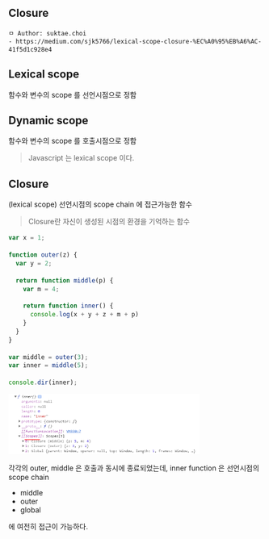 ## Closure

```
ㅁ Author: suktae.choi
- https://medium.com/sjk5766/lexical-scope-closure-%EC%A0%95%EB%A6%AC-41f5d1c928e4
```

## Lexical scope

함수와 변수의 scope 를 선언시점으로 정함

## Dynamic scope

함수와 변수의 scope 를 호출시점으로 정함

> Javascript 는 lexical scope 이다.

## Closure

(lexical scope) 선언시점의 scope chain 에 접근가능한 함수

> Closure란 자신이 생성된 시점의 환경을 기억하는 함수

```javascript
var x = 1;

function outer(z) {
  var y = 2;
  
  return function middle(p) {
    var m = 4;
    
    return function inner() {
      console.log(x + y + z + m + p)
    }
  }
}

var middle = outer(3);
var inner = middle(5);

console.dir(inner);
```

<img src='images/1.png' width='75%'>

각각의 outer, middle 은 호출과 동시에 종료되었는데, inner function 은 선언시점의 scope chain

- middle
- outer
- global

에 여전히 접근이 가능하다.